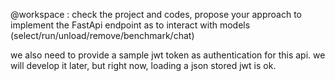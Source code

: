 @workspace : check the project and codes, propose your approach to implement the FastApi endpoint as to interact with models (select/run/unload/remove/benchmark/chat)

we also need to provide a sample jwt token as authentication for this api. we will develop it later, but right now, loading a json stored jwt is ok.